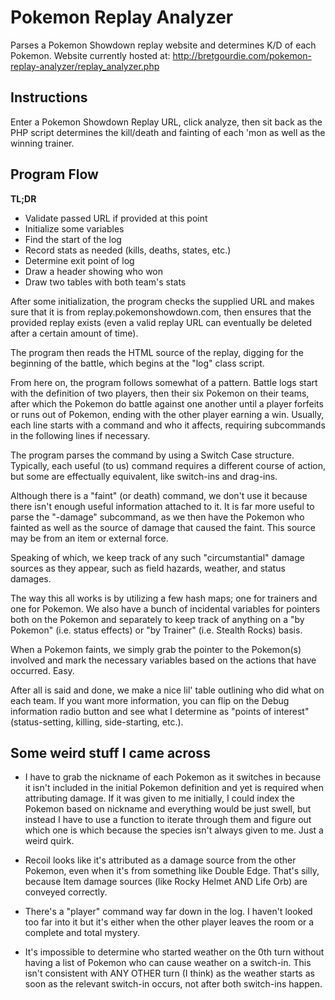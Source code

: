 Pokemon Replay Analyzer
=======================

Parses a Pokemon Showdown replay website and determines K/D of each Pokemon.
Website currently hosted at:
	http://bretgourdie.com/pokemon-replay-analyzer/replay_analyzer.php

Instructions
------
Enter a Pokemon Showdown Replay URL, click analyze, then sit back as the PHP script determines the kill/death and fainting of each 'mon as well as the winning trainer.

Program Flow
------
__TL;DR__
* Validate passed URL if provided at this point
* Initialize some variables
* Find the start of the log
* Record stats as needed (kills, deaths, states, etc.)
* Determine exit point of log
* Draw a header showing who won
* Draw two tables with both team's stats


After some initialization, the program checks the supplied URL and makes sure that it is from replay.pokemonshowdown.com, then ensures that the provided replay exists (even a valid replay URL can eventually be deleted after a certain amount of time).

The program then reads the HTML source of the replay, digging for the beginning of the battle, which begins at the "log" class script.

From here on, the program follows somewhat of a pattern. Battle logs start with the definition of two players, then their six Pokemon on their teams, after which the Pokemon do battle against one another until a player forfeits or runs out of Pokemon, ending with the other player earning a win. Usually, each line starts with a command and who it affects, requiring subcommands in the following lines if necessary.

The program parses the command by using a Switch Case structure. Typically, each useful (to us) command requires a different course of action, but some are effectually equivalent, like switch-ins and drag-ins.

Although there is a "faint" (or death) command, we don't use it because there isn't enough useful information attached to it. It is far more useful to parse the "-damage" subcommand, as we then have the Pokemon who fainted as well as the source of damage that caused the faint. This source may be from an item or external force.
	
Speaking of which, we keep track of any such "circumstantial" damage sources as they appear, such as field hazards, weather, and status damages.

The way this all works is by utilizing a few hash maps; one for trainers and one for Pokemon. We also have a bunch of incidental variables for pointers both on the Pokemon and separately to keep track of anything on a "by Pokemon" (i.e. status effects) or "by Trainer" (i.e. Stealth Rocks) basis.
	
When a Pokemon faints, we simply grab the pointer to the Pokemon(s) involved and mark the necessary variables based on the actions that have occurred. Easy.

After all is said and done, we make a nice lil' table outlining who did what on each team. If you want more information, you can flip on the Debug information radio button and see what I determine as "points of interest" (status-setting, killing, side-starting, etc.).

Some weird stuff I came across
------
* I have to grab the nickname of each Pokemon as it switches in because it isn't included in the initial Pokemon definition and yet is required when attributing damage. If it was given to me initially, I could index the Pokemon based on nickname and everything would be just swell, but instead I have to use a function to iterate through them and figure out which one is which because the species isn't always given to me. Just a weird quirk.

* Recoil looks like it's attributed as a damage source from the other Pokemon, even when it's from something like Double Edge. That's silly, because Item damage sources (like Rocky Helmet AND Life Orb) are conveyed correctly.

* There's a "player" command way far down in the log. I haven't looked too far into it but it's either when the other player leaves the room or a complete and total mystery.

* It's impossible to determine who started weather on the 0th turn without having a list of Pokemon who can cause weather on a switch-in. This isn't consistent with ANY OTHER turn (I think) as the weather starts as soon as the relevant switch-in occurs, not after both switch-ins happen.
